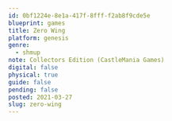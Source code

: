 ```yaml
---
id: 0bf1224e-8e1a-417f-8fff-f2ab8f9cde5e
blueprint: games
title: Zero Wing
platform: genesis
genre:
  - shmup
note: Collectors Edition (CastleMania Games)
digital: false
physical: true
guide: false
pending: false
posted: 2021-03-27
slug: zero-wing
---
```

